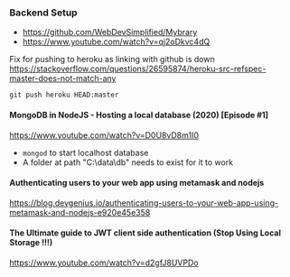 ### Backend Setup

- https://github.com/WebDevSimplified/Mybrary
- https://www.youtube.com/watch?v=qj2oDkvc4dQ

Fix for pushing to heroku as linking with github is down
https://stackoverflow.com/questions/26595874/heroku-src-refspec-master-does-not-match-any

```
git push heroku HEAD:master
```

#### MongoDB in NodeJS - Hosting a local database (2020) [Episode #1]

https://www.youtube.com/watch?v=D0U8vD8m1I0

- `mongod` to start localhost database
- A folder at path "C:\data\db" needs to exist for it to work

#### Authenticating users to your web app using metamask and nodejs

https://blog.devgenius.io/authenticating-users-to-your-web-app-using-metamask-and-nodejs-e920e45e358

#### The Ultimate guide to JWT client side authentication (Stop Using Local Storage !!!)

https://www.youtube.com/watch?v=d2gfJ8UVPDo
